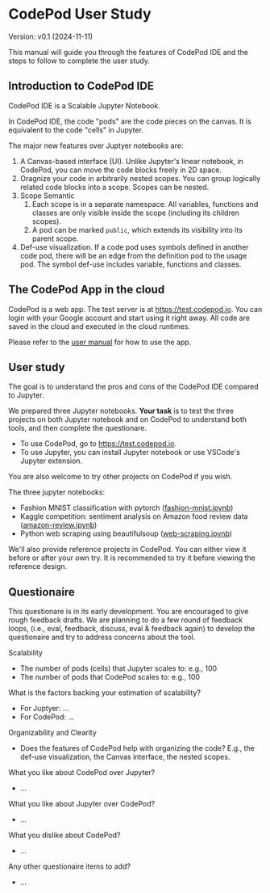 # CodePod User Study

Version: v0.1 (2024-11-11)

This manual will guide you through the features of CodePod IDE and the steps to
follow to complete the user study.

## Introduction to CodePod IDE

CodePod IDE is a Scalable Jupyter Notebook.

In CodePod IDE, the code "pods" are the code pieces on the canvas. It is
equivalent to the code "cells" in Jupyter.

The major new features over Juptyer notebooks are:

1. A Canvas-based interface (UI). Unlike Jupyter's linear notebook, in CodePod, you
   can move the code blocks freely in 2D space.
2. Oragnize your code in arbitrarily nested scopes. You can group logically
   related code blocks into a scope. Scopes can be nested.
3. Scope Semantic
   1. Each scope is in a separate namespace. All variables, functions and
      classes are only visible inside the scope (including its children
      scopes).
   2. A pod can be marked `public`, which extends its visibility into its
      parent scope.
4. Def-use visualization. If a code pod uses symbols defined in another code
   pod, there will be an edge from the definition pod to the usage pod. The
   symbol def-use includes variable, functions and classes.

## The CodePod App in the cloud

CodePod is a web app. The test server is at https://test.codepod.io. You can
login with your Google account and start using it right away. All code are saved
in the cloud and executed in the cloud runtimes.

Please refer to the [user manual](./Manual.md) for how to use the app.

## User study

The goal is to understand the pros and cons of the CodePod IDE compared to
Jupyter.

We prepared three Jupyter notebooks. **Your task** is to test the three projects
on both Jupyter notebook and on CodePod to understand both tools, and then
complete the questionare.

- To use CodePod, go to https://test.codepod.io.
- To use Jupyter, you can install Jupyter notebook or use VSCode's Jupyter extension.

You are also welcome to try other projects on CodePod if you wish.

The three jupyter notebooks:

- Fashion MNIST classification with pytorch ([fashion-mnist.ipynb](fashion-mnist.ipynb))
- Kaggle competition: sentiment analysis on Amazon food review data ([amazon-review.ipynb](amazon-review.ipynb))
- Python web scraping using beautifulsoup ([web-scraping.ipynb](web-scraping.ipynb))

We'll also provide reference projects in CodePod. You can either view it before
or after your own try. It is recommended to try it before viewing the reference
design.

## Questionaire

This questionare is in its early development. You are encouraged to give rough
feedback drafts. We are planning to do a few round of feedback loops, (i.e.,
eval, feedback, discuss, eval & feedback again) to develop the questionaire and
try to address concerns about the tool.

Scalability

- The number of pods (cells) that Jupyter scales to: e.g., 100
- The number of pods that CodePod scales to: e.g., 100

What is the factors backing your estimation of scalability?

- For Juptyer: ...
- For CodePod: ...

Organizability and Clearity

- Does the features of CodePod help with organizing the code? E.g., the def-use visualization, the Canvas interface, the nested scopes.

What you like about CodePod over Jupyter?

- ...

What you like about Jupyter over CodePod?

- ...

What you dislike about CodePod?

- ...

Any other questionaire items to add?

- ...
